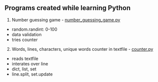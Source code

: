 ## Programs created while learning Python

1. Number guessing game - [number_guessing_game.py](https://github.com/psrozek/python-training/blob/main/number_guessing_game.py)
  * random.randint: 0-100
  * data validation
  * tries counter

2. Words, lines, characters, unique words counter in textfile - [counter.py](https://github.com/psrozek/python-training/blob/main/counter.py)
  * reads textfile
  * interates over line
  * dict, list, set
  * line.split, set.update
